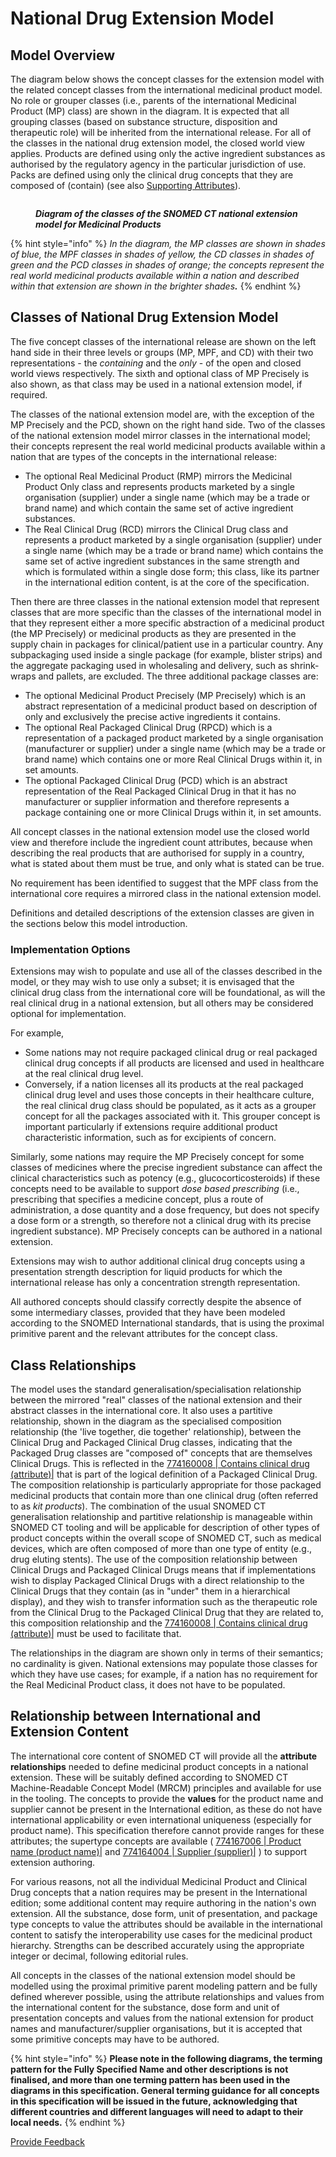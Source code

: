 # National Drug Extension Model

## Model Overview

The diagram below shows the concept classes for the extension model with the related concept classes from the international medicinal product model. No role or grouper classes (i.e., parents of the international Medicinal Product (MP) class) are shown in the diagram. It is expected that all grouping classes (based on substance structure, disposition and therapeutic role) will be inherited from the international release. For all of the classes in the national drug extension model, the closed world view applies. Products are defined using only the active ingredient substances as authorised by the regulatory agency in the particular jurisdiction of use. Packs are defined using only the clinical drug concepts that they are composed of (contain) (see also [Supporting Attributes](supporting-attributes.md)).

<figure><img src="../../../../../.gitbook/assets/image (37).png" alt=""><figcaption><p><em><strong>Diagram of the classes of the SNOMED CT national extension model for Medicinal Products</strong></em></p></figcaption></figure>

{% hint style="info" %}
_In the diagram, the MP classes are shown in shades of blue, the MPF classes in shades of yellow, the CD classes in shades of green and the PCD classes in shades of orange; the concepts represent the real world medicinal products available within a nation and described within that extension are shown in the brighter shade&#x73;**.**_
{% endhint %}

## Classes of National Drug Extension Model

The five concept classes of the international release are shown on the left hand side in their three levels or groups (MP, MPF, and CD) with their two representations - the _containing_ and the _only_ - of the open and closed world views respectively. The sixth and optional class of MP Precisely is also shown, as that class may be used in a national extension model, if required.

The classes of the national extension model are, with the exception of the MP Precisely and the PCD, shown on the right hand side. Two of the classes of the national extension model mirror classes in the international model; their concepts represent the real world medicinal products available within a nation that are types of the concepts in the international release:

* The optional Real Medicinal Product (RMP) mirrors the Medicinal Product Only class and represents products marketed by a single organisation (supplier) under a single name (which may be a trade or brand name) and which contain the same set of active ingredient substances.
* The Real Clinical Drug (RCD) mirrors the Clinical Drug class and represents a product marketed by a single organisation (supplier) under a single name (which may be a trade or brand name) which contains the same set of active ingredient substances in the same strength and which is formulated within a single dose form; this class, like its partner in the international edition content, is at the core of the specification.

Then there are three classes in the national extension model that represent classes that are more specific than the classes of the international model in that they represent either a more specific abstraction of a medicinal product (the MP Precisely) or medicinal products as they are presented in the supply chain in packages for clinical/patient use in a particular country. Any subpackaging used inside a single package (for example, blister strips) and the aggregate packaging used in wholesaling and delivery, such as shrink-wraps and pallets, are excluded. The three additional package classes are:

* The optional Medicinal Product Precisely (MP Precisely) which is an abstract representation of a medicinal product based on description of only and exclusively the precise active ingredients it contains.
* The optional Real Packaged Clinical Drug (RPCD) which is a representation of a packaged product marketed by a single organisation (manufacturer or supplier) under a single name (which may be a trade or brand name) which contains one or more Real Clinical Drugs within it, in set amounts.
* The optional Packaged Clinical Drug (PCD) which is an abstract representation of the Real Packaged Clinical Drug in that it has no manufacturer or supplier information and therefore represents a package containing one or more Clinical Drugs within it, in set amounts.

All concept classes in the national extension model use the closed world view and therefore include the ingredient count attributes, because when describing the real products that are authorised for supply in a country, what is stated about them must be true, and only what is stated can be true.

No requirement has been identified to suggest that the MPF class from the international core requires a mirrored class in the national extension model.

Definitions and detailed descriptions of the extension classes are given in the sections below this model introduction.

### Implementation Options

Extensions may wish to populate and use all of the classes described in the model, or they may wish to use only a subset; it is envisaged that the clinical drug class from the international core will be foundational, as will the real clinical drug in a national extension, but all others may be considered optional for implementation.

For example,

* &#x20;Some nations may not require packaged clinical drug or real packaged clinical drug concepts if all products are licensed and used in healthcare at the real clinical drug level.
* Conversely, if a nation licenses all its products at the real packaged clinical drug level and uses those concepts in their healthcare culture, the real clinical drug class should be populated, as it acts as a grouper concept for all the packages associated with it. This grouper concept is important particularly if extensions require additional product characteristic information, such as for excipients of concern.

Similarly, some nations may require the MP Precisely concept for some classes of medicines where the precise ingredient substance can affect the clinical characteristics such as potency (e.g., glucocorticosteroids) if these concepts need to be available to support _dose based prescribing_ (i.e., prescribing that specifies a medicine concept, plus a route of administration, a dose quantity and a dose frequency, but does not specify a dose form or a strength, so therefore not a clinical drug with its precise ingredient substance). MP Precisely concepts can be authored in a national extension.

Extensions may wish to author additional clinical drug concepts using a presentation strength description for liquid products for which the international release has only a concentration strength representation.

All authored concepts should classify correctly despite the absence of some intermediary classes, provided that they have been modeled according to the SNOMED International standards, that is using the proximal primitive parent and the relevant attributes for the concept class.

## Class Relationships

The model uses the standard generalisation/specialisation relationship between the mirrored "real" classes of the national extension and their abstract classes in the international core. It also uses a partitive relationship, shown in the diagram as the specialised composition relationship (the 'live together, die together' relationship), between the Clinical Drug and Packaged Clinical Drug classes, indicating that the Packaged Drug classes are "composed of" concepts that are themselves Clinical Drugs. This is reflected in the [774160008 | Contains clinical drug (attribute)|](http://snomed.info/id/774160008) that is part of the logical definition of a Packaged Clinical Drug. The composition relationship is particularly appropriate for those packaged medicinal products that contain more than one clinical drug (often referred to as _kit products_). The combination of the usual SNOMED CT generalisation relationship and partitive relationship is manageable within SNOMED CT tooling and will be applicable for description of other types of product concepts within the overall scope of SNOMED CT, such as medical devices, which are often composed of more than one type of entity (e.g., drug eluting stents). The use of the composition relationship between Clinical Drugs and Packaged Clinical Drugs means that if implementations wish to display Packaged Clinical Drugs with a direct relationship to the Clinical Drugs that they contain (as in "under" them in a hierarchical display), and they wish to transfer information such as the therapeutic role from the Clinical Drug to the Packaged Clinical Drug that they are related to, this composition relationship and the [774160008 | Contains clinical drug (attribute)|](http://snomed.info/id/774160008) must be used to facilitate that.

The relationships in the diagram are shown only in terms of their semantics; no cardinality is given. National extensions may populate those classes for which they have use cases; for example, if a nation has no requirement for the Real Medicinal Product class, it does not have to be populated.

## Relationship between International and Extension Content

The international core content of SNOMED CT will provide all the **attribute** **relationships** needed to define medicinal product concepts in a national extension. These will be suitably defined according to SNOMED CT Machine-Readable Concept Model (MRCM) principles and available for use in the tooling. The concepts to provide the **values** for the product name and supplier cannot be present in the International edition, as these do not have international applicability or even international uniqueness (especially for product name). This specification therefore cannot provide ranges for these attributes; the supertype concepts are available ( [774167006 | Product name (product name)|](http://snomed.info/id/774167006) and [774164004 | Supplier (supplier)|](http://snomed.info/id/774164004) ) to support extension authoring.

For various reasons, not all the individual Medicinal Product and Clinical Drug concepts that a nation requires may be present in the International edition; some additional content may require authoring in the nation's own extension. All the substance, dose form, unit of presentation, and package type concepts to value the attributes should be available in the international content to satisfy the interoperability use cases for the medicinal product hierarchy. Strengths can be described accurately using the appropriate integer or decimal, following editorial rules.

All concepts in the classes of the national extension model should be modelled using the proximal primitive parent modeling pattern and be fully defined wherever possible, using the attribute relationships and values from the international content for the substance, dose form and unit of presentation concepts and values from the national extension for product names and manufacturer/supplier organisations, but it is accepted that some primitive concepts may have to be authored.

{% hint style="info" %}
**Please note in the following diagrams, the terming pattern for the Fully Specified Name and other descriptions is not finalised, and more than one terming pattern has been used in the diagrams in this specification.  General terming guidance for all concepts in this specification will be issued in the future, acknowledging that different countries and different languages will need to adapt to their local needs.**
{% endhint %}






<a href="https://docs.google.com/forms/d/e/1FAIpQLScTmbZIf0UEQwYDkY27EEWBkaiYkHSbR0_9DmFrMLXoQLyL7Q/viewform?usp=pp_url&entry.1767247133=SCT+Editorial+Guide&entry.670899847=National%20Drug%20Extension%20Model" class="button primary">Provide Feedback</a>
